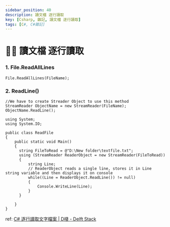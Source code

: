 ```yaml
---
sidebar_position: 40
description: 讀文檔 逐行讀取
key: [Csharp, 雜記, 讀文檔 逐行讀取]
tags: [C#, C#雜記]
---
```


# 👩‍💻 讀文檔 逐行讀取

### 1. File.ReadAllLines
```
File.ReadAllLines(FileName);
```
### 2. ReadLine() 
```
//We have to create Streader Object to use this method
StreamReader ObjectName = new StreamReader(FileName);
ObjectName.ReadLine();
```

```
using System;
using System.IO;

public class ReadFile
{
    public static void Main()
    {
      string FileToRead = @"D:\New folder\textfile.txt";
      using (StreamReader ReaderObject = new StreamReader(FileToRead))
      {
          string Line;
          // ReaderObject reads a single line, stores it in Line string variable and then displays it on console
          while((Line = ReaderObject.ReadLine()) != null)
          {
              Console.WriteLine(Line);
          }
      }
        
    }
}
```

ref: [C# 逐行讀取文字檔案 | D棧 - Delft Stack](https://www.delftstack.com/zh-tw/howto/csharp/how-to-read-a-text-file-line-by-line-in-csharp/#%e4%bd%bf%e7%94%a8-c-%e4%b8%ad%e7%9a%84-filereadalllines-%e6%96%b9%e6%b3%95%e9%80%90%e8%a1%8c%e8%ae%80%e5%8f%96%e6%96%87%e5%ad%97%e6%aa%94%e6%a1%88)